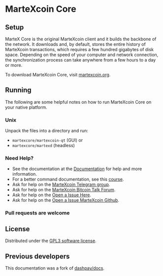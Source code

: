 
MarteXcoin Core
===============

Setup
-----
MarteX Core is the original MarteXcoin client and it builds the backbone of the network. It downloads and, by default, stores the entire history of MarteXcoin transactions, which requires a few hundred gigabytes of disk space. Depending on the speed of your computer and network connection, the synchronization process can take anywhere from a few hours to a day or more.

To download MarteXcoin Core, visit [martexcoin.org](https://martexcoin.org/getstarted.html).

Running
-------
The following are some helpful notes on how to run MarteXcoin Core on your native platform.

### Unix

Unpack the files into a directory and run:

- `martexcore/martexcoin-qt` (GUI) or
- `martexcore/martexd` (headless)

### Need Help?

* See the documentation at the [Documentation](/index.rst)
for help and more information.
* For a better command documentation, see this [course](https://github.com/MarteXcoin-documentation/Learning-MarteXcoin-from-the-Command-Line).
* Ask for help on the [MarteXcoin Telegram group](https://t.me/martexcoin).
* Ask for help on the [MarteXcoin Bitcoin Talk Forum](https://bitcointalk.org/index.php?topic=1354130.620).
* Ask for help on the [Open a Issue Here](https://github.com/MarteXcoin-documentation/Documentation/issues).
* Ask for help on the [Open a Issue MarteXcoin Github](https://github.com/martexcoin/martexcoin/issues).

### Pull requests are welcome

License
-------
Distributed under the [GPL3 software license](/LICENSE).

Previous developers
-------------------
This documentation was a fork of [dashpay/docs](https://github.com/dashpay/docs).